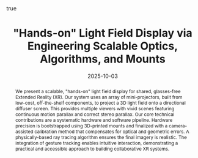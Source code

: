 ---
title: '"Hands-on" Light Field Display via Engineering Scalable Optics, Algorithms, and Mounts'

summary: 'We present a scalable, "hands-on" light field display for shared, glasses-free Extended Reality (XR). Our system uses an array of mini-projectors built from low-cost, off-the-shelf components to provide multiple viewers with vivid 3D scenes featuring continuous motion parallax.'
date: 2025-10-03

publication_types: ["article-conference"]
publication: '*Proceedings of ACM SIGGRAPH Asia 2025 (XR)*'
url_pdf: ''
abstract: 'We present a scalable, "hands-on" light field display for shared, glasses-free Extended Reality (XR). Our system uses an array of mini-projectors, built from low-cost, off-the-shelf components, to project a 3D light field onto a directional diffuser screen. This provides multiple viewers with vivid scenes featuring continuous motion parallax and correct stereo parallax. Our core technical contributions are a systematic hardware and software pipeline. Hardware precision is bootstrapped using 3D-printed mounts and finalized with a camera-assisted calibration method that compensates for optical and geometric errors. A physically-based ray tracing algorithm ensures the final imagery is realistic. The integration of gesture tracking enables intuitive interaction, demonstrating a practical and accessible approach to building collaborative XR systems.'

featured: false

authors:
    - "Feifan Qu^1^"
    - admin^1^
    - "Li Liao^1^"
    - "Yifan Peng^1^"

author_affiliations:
    - "^1^The University of Hong Kong"

show_citation: true
math: true
---